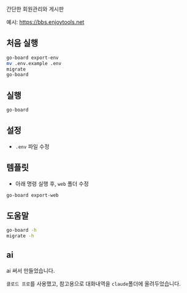 간단한 회원관리와 게시판

예시: https://bbs.enjoytools.net


## 처음 실행

```sh
go-board export-env
mv .env.example .env
migrate
go-board
```


## 실행

```sh
go-board
```


## 설정

* `.env` 파일 수정


## 템플릿

* 아래 명령 실행 후, `web` 폴더 수정
```sh
go-board export-web
```


## 도움말

```sh
go-board -h
migrate -h
```


## ai

ai 써서 만들었습니다.

`클로드 프로`를 사용했고, 참고용으로 대화내역을 `claude`폴더에 올려두었습니다.
